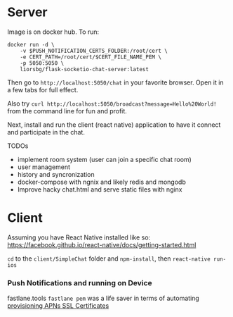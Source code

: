 Server
=======

Image is on docker hub. To run:
```
docker run -d \
    -v $PUSH_NOTIFICATION_CERTS_FOLDER:/root/cert \
    -e CERT_PATH=/root/cert/$CERT_FILE_NAME_PEM \
    -p 5050:5050 \
    liorsbg/flask-socketio-chat-server:latest
```

Then go to `http://localhost:5050/chat` in your favorite browser.
Open it in a few tabs for full effect.

Also try `curl http://localhost:5050/broadcast?message=Hello%20World!` from the command line for fun and profit.

Next, install and run the client (react native) application to have it connect and participate in the chat.

TODOs
* implement room system (user can join a specific chat room)
* user management
* history and syncronization
* docker-compose with ngnix and likely redis and mongodb
* Improve hacky chat.html and serve static files with nginx


Client
======

Assuming you have React Native installed like so: https://facebook.github.io/react-native/docs/getting-started.html

`cd` to the `client/SimpleChat` folder and `npm-install`, then `react-native run-ios`


### Push Notifications and running on Device
fastlane.tools `fastlane pem` was a life saver in terms of automating [provisioning APNs SSL Certificates](https://firebase.google.com/docs/cloud-messaging/ios/certs)


